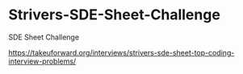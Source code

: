 # Strivers-SDE-Sheet-Challenge
SDE Sheet Challenge

https://takeuforward.org/interviews/strivers-sde-sheet-top-coding-interview-problems/
